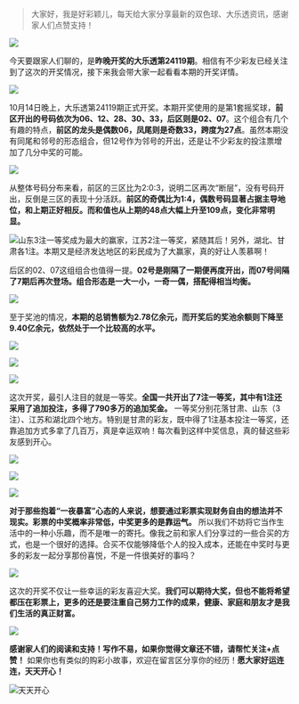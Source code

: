 > 大家好，我是好彩颖儿，每天给大家分享最新的双色球、大乐透资讯，感谢家人们点赞支持！


![](https://cdn.jsdelivr.net/gh/wangwenjie1314/PicCDN/2024-10-15/1728948189322-image.png)


今天要跟家人们聊的，是**昨晚开奖的大乐透第24119期**。相信有不少彩友已经关注到了这次的开奖情况，接下来我会带大家一起看看本期的开奖详情。

![](https://cdn.jsdelivr.net/gh/wangwenjie1314/PicCDN/2024-10-15/1728947790573-image.png)

10月14日晚上，大乐透第24119期正式开奖。本期开奖使用的是第1套摇奖球，**前区开出的号码依次为06、12、28、30、33，后区则是02、07**。这个组合有几个有趣的特点，**前区的龙头是偶数06，凤尾则是奇数33，跨度为27点**。虽然本期没有同尾和邻号的形态组合，但12号作为邻号的开出，还是让不少彩友的投注票增加了几分中奖的可能。

![](https://cdn.jsdelivr.net/gh/wangwenjie1314/PicCDN/2024-10-15/1728947806433-image.png)


从整体号码分布来看，前区的三区比为2:0:3，说明二区再次“断层”，没有号码开出，反倒是三区的表现十分活跃。**前区的奇偶比为1:4，偶数号码显著占据主导地位，和上期正好相反。而和值也从上期的48点大幅上升至109点，变化非常明显。**


![山东3注一等奖成为最大的赢家，江苏2注一等奖，紧随其后！另外，湖北、甘肃各1注。本期又是经济发达地区的彩民成为了大赢家，真的好让人羡慕啊！](https://cdn.jsdelivr.net/gh/wangwenjie1314/PicCDN/2024-10-15/1728947857038-image.png)

后区的02、07这组组合也值得一提。**02号是刚隔了一期便再度开出，而07号间隔了7期后再次登场。组合形态是一大一小，一奇一偶，搭配得相当均衡。**


![](https://cdn.jsdelivr.net/gh/wangwenjie1314/PicCDN/2024-10-15/1728948298023-image.png)


至于奖池的情况，**本期的总销售额为2.78亿余元，而开奖后的奖池余额则下降至9.40亿余元，依然处于一个比较高的水平。**


![](https://cdn.jsdelivr.net/gh/wangwenjie1314/PicCDN/2024-10-15/1728948317208-image.png)

![](https://cdn.jsdelivr.net/gh/wangwenjie1314/PicCDN/2024-10-15/1728948363568-image.png)

![](https://cdn.jsdelivr.net/gh/wangwenjie1314/PicCDN/2024-10-15/1728948369747-image.png)


这次开奖，最引人注目的就是一等奖。**全国一共开出了7注一等奖，其中有1注还采用了追加投注，多得了790多万的追加奖金。** 一等奖分别花落甘肃、山东（3注）、江苏和湖北四个地方。特别是甘肃的彩友，既中得了1注基本投注一等奖，还靠追加方式多拿了几百万，真是幸运双响！每次看到这样中奖信息，真的替这些彩友感到开心。


![](https://cdn.jsdelivr.net/gh/wangwenjie1314/PicCDN/2024-10-15/1728948382149-image.png)


![](https://cdn.jsdelivr.net/gh/wangwenjie1314/PicCDN/2024-10-15/1728948389579-image.png)


![](https://cdn.jsdelivr.net/gh/wangwenjie1314/PicCDN/2024-10-15/1728948397294-image.png)



**对于那些抱着“一夜暴富”心态的人来说，想要通过彩票实现财务自由的想法并不现实。彩票的中奖概率非常低，中奖更多的是靠运气。** 所以我们不妨将它当作生活中的一种小乐趣，而不是唯一的寄托。像我之前和家人们分享过的一些合买的方式，也是一个很好的选择。合买不仅能够降低个人的投入成本，还能在中奖时与更多的彩友一起分享那份喜悦，不是一件很美好的事吗？


![](https://cdn.jsdelivr.net/gh/wangwenjie1314/PicCDN/2024-10-15/1728948431185-image.png)


这次的开奖不仅让一些幸运的彩友喜迎大奖。**我们可以期待大奖，但也不能将希望都压在彩票上，更多的还是要注重自己努力工作的成果，健康、家庭和朋友才是我们生活的真正财富。**


![](https://cdn.jsdelivr.net/gh/wangwenjie1314/PicCDN/2024-10-15/1728948470122-image.png)


**感谢家人们的阅读和支持！写作不易，如果你觉得文章还不错，请帮忙关注+点赞！** 如果你也有类似的购彩小故事，欢迎在留言区分享你的经历！**愿大家好运连连，天天开心！**


![天天开心](https://cdn.jsdelivr.net/gh/wangwenjie1314/PicCDN/2024-10-15/1728948484101-image.png)











